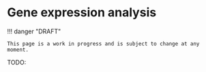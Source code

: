 # Gene expression analysis

!!! danger "DRAFT"

    This page is a work in progress and is subject to change at any moment.

TODO:

<!-- LINKS -->
